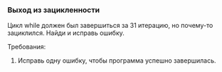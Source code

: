 
### Выход из зацикленности

Цикл while должен был завершиться за 31 итерацию, но почему-то зациклился.
Найди и исправь ошибку.


Требования:
1.	Исправь одну ошибку, чтобы программа успешно завершилась.


